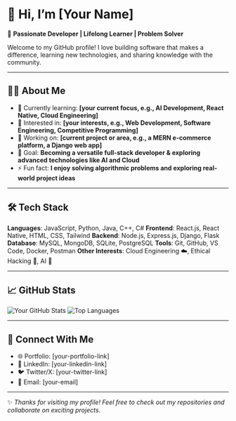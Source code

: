 # 👋 Hi, I’m \[Your Name]

🚀 **Passionate Developer | Lifelong Learner | Problem Solver**

Welcome to my GitHub profile!
I love building software that makes a difference, learning new technologies, and sharing knowledge with the community.

---

## 🧑‍💻 About Me

* 🌱 Currently learning: **\[your current focus, e.g., AI Development, React Native, Cloud Engineering]**
* 💼 Interested in: **\[your interests, e.g., Web Development, Software Engineering, Competitive Programming]**
* 🔭 Working on: **\[current project or area, e.g., a MERN e-commerce platform, a Django web app]**
* 🎯 Goal: **Becoming a versatile full-stack developer & exploring advanced technologies like AI and Cloud**
* ⚡ Fun fact: **I enjoy solving algorithmic problems and exploring real-world project ideas**

---

## 🛠️ Tech Stack

**Languages**: JavaScript, Python, Java, C++, C#
**Frontend**: React.js, React Native, HTML, CSS, Tailwind
**Backend**: Node.js, Express.js, Django, Flask
**Database**: MySQL, MongoDB, SQLite, PostgreSQL
**Tools**: Git, GitHub, VS Code, Docker, Postman
**Other Interests**: Cloud Engineering ☁️, Ethical Hacking 🔐, AI 🤖

---

## 📈 GitHub Stats

![Your GitHub Stats](https://github-readme-stats.vercel.app/api?username=YourUsername\&show_icons=true\&theme=radical)
![Top Languages](https://github-readme-stats.vercel.app/api/top-langs/?username=YourUsername\&layout=compact\&theme=radical)

---

## 🤝 Connect With Me

* 🌐 Portfolio: \[your-portfolio-link]
* 💼 LinkedIn: \[your-linkedin-link]
* 🐦 Twitter/X: \[your-twitter-link]
* 📧 Email: \[your-email]

---

✨ *Thanks for visiting my profile! Feel free to check out my repositories and collaborate on exciting projects.*

